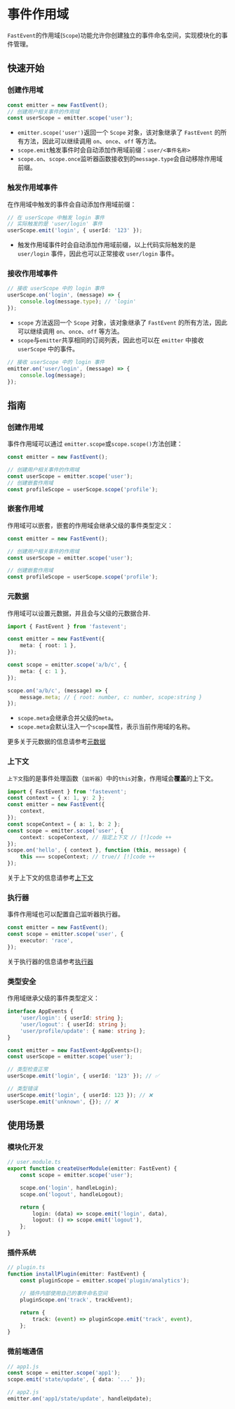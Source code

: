 # 事件作用域

`FastEvent`的作用域(`Scope`)功能允许你创建独立的事件命名空间，实现模块化的事件管理。

## 快速开始

### 创建作用域

```typescript
const emitter = new FastEvent();
// 创建用户相关事件的作用域
const userScope = emitter.scope('user');
```

-   `emitter.scope('user')`返回一个 `Scope` 对象，该对象继承了 `FastEvent` 的所有方法，因此可以继续调用 `on`、`once`、`off` 等方法。
-   `scope.emit`触发事件时会自动添加作用域前缀：`user/<事件名称>`
-   `scope.on`、`scope.once`监听器函数接收到的`message.type`会自动移除作用域前缀。

### 触发作用域事件

在作用域中触发的事件会自动添加作用域前缀：

```typescript
// 在 userScope 中触发 login 事件
// 实际触发的是 'user/login' 事件
userScope.emit('login', { userId: '123' });
```

-   触发作用域事件时会自动添加作用域前缀，以上代码实际触发的是 `user/login` 事件，因此也可以正常接收 `user/login` 事件。

### 接收作用域事件

```typescript
// 接收 userScope 中的 login 事件
userScope.on('login', (message) => {
    console.log(message.type); // 'login'
});
```

-   `scope` 方法返回一个 `Scope` 对象，该对象继承了 `FastEvent` 的所有方法，因此可以继续调用 `on`、`once`、`off` 等方法。
-   `scope`与`emitter`共享相同的订阅列表，因此也可以在 `emitter` 中接收 `userScope` 中的事件。

```typescript
// 接收 userScope 中的 login 事件
emitter.on('user/login', (message) => {
    console.log(message);
});
```

## 指南

### 创建作用域

事件作用域可以通过 `emitter.scope`或`scope.scope()`方法创建：

```ts
const emitter = new FastEvent();

// 创建用户相关事件的作用域
const userScope = emitter.scope('user');
// 创建嵌套作用域
const profileScope = userScope.scope('profile');
```

### 嵌套作用域

作用域可以嵌套，嵌套的作用域会继承父级的事件类型定义：

```typescript
const emitter = new FastEvent();

// 创建用户相关事件的作用域
const userScope = emitter.scope('user');

// 创建嵌套作用域
const profileScope = userScope.scope('profile');
```

### 元数据

作用域可以设置元数据，并且会与父级的元数据合并.

```ts
import { FastEvent } from 'fastevent';

const emitter = new FastEvent({
    meta: { root: 1 },
});

const scope = emitter.scope('a/b/c', {
    meta: { c: 1 },
});

scope.on('a/b/c', (message) => {
    message.meta; // { root: number, c: number, scope:string }
});
```

-   `scope.meta`会继承合并父级的`meta`。
-   `scope.meta`会默认注入一个`scope`属性，表示当前作用域的名称。

更多关于元数据的信息请参考[元数据](./metadata.md)

### 上下文

`上下文`指的是事件处理函数（`监听器`）中的`this`对象，作用域会**覆盖**的上下文。

```ts
import { FastEvent } from 'fastevent';
const context = { x: 1, y: 2 };
const emitter = new FastEvent({
    context,
});
const scopeContext = { a: 1, b: 2 };
const scope = emitter.scope('user', {
    context: scopeContext, // 指定上下文 // [!]code ++
});
scope.on('hello', { context }, function (this, message) {
    this === scopeContext; // true// [!]code ++
});
```

关于上下文的信息请参考[上下文](./context.md)

### 执行器

事件作用域也可以配置自己监听器执行器。

```ts
const emitter = new FastEvent();
const scope = emitter.scope('user', {
    executor: 'race',
});
```

关于执行器的信息请参考[执行器](./executor.md)

### 类型安全

作用域继承父级的事件类型定义：

```typescript
interface AppEvents {
    'user/login': { userId: string };
    'user/logout': { userId: string };
    'user/profile/update': { name: string };
}

const emitter = new FastEvent<AppEvents>();
const userScope = emitter.scope('user');

// 类型检查正常
userScope.emit('login', { userId: '123' }); // ✅

// 类型错误
userScope.emit('login', { userId: 123 }); // ❌
userScope.emit('unknown', {}); // ❌
```

## 使用场景

### 模块化开发

```typescript
// user.module.ts
export function createUserModule(emitter: FastEvent) {
    const scope = emitter.scope('user');

    scope.on('login', handleLogin);
    scope.on('logout', handleLogout);

    return {
        login: (data) => scope.emit('login', data),
        logout: () => scope.emit('logout'),
    };
}
```

### 插件系统

```typescript
// plugin.ts
function installPlugin(emitter: FastEvent) {
    const pluginScope = emitter.scope('plugin/analytics');

    // 插件内部使用自己的事件命名空间
    pluginScope.on('track', trackEvent);

    return {
        track: (event) => pluginScope.emit('track', event),
    };
}
```

### 微前端通信

```typescript
// app1.js
const scope = emitter.scope('app1');
scope.emit('state/update', { data: '...' });

// app2.js
emitter.on('app1/state/update', handleUpdate);
```
